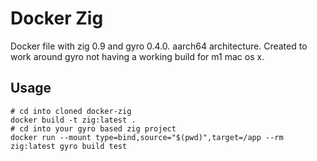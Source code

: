 # Docker Zig

Docker file with zig 0.9 and gyro 0.4.0. aarch64 architecture. Created to work around gyro not having a working build for m1 mac os x.

## Usage

```
# cd into cloned docker-zig
docker build -t zig:latest .
# cd into your gyro based zig project
docker run --mount type=bind,source="$(pwd)",target=/app --rm zig:latest gyro build test
```
